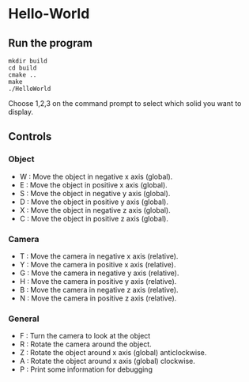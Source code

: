 # Hello-World

## Run the program

```
mkdir build
cd build
cmake ..
make
./HelloWorld
```

Choose 1,2,3 on the command prompt to select which solid you want to display.


## Controls

### Object
* W : Move the object in negative x axis (global).
* E : Move the object in positive x axis (global).
* S : Move the object in negative y axis (global).
* D : Move the object in positive y axis (global).
* X : Move the object in negative z axis (global).
* C : Move the object in positive z axis (global).

### Camera
* T : Move the camera in negative x axis (relative).
* Y : Move the camera in positive x axis (relative).
* G : Move the camera in negative y axis (relative).
* H : Move the camera in positive y axis (relative).
* B : Move the camera in negative z axis (relative).
* N : Move the camera in positive z axis (relative).

### General
* F : Turn the camera to look at the object
* R : Rotate the camera around the object.
* Z : Rotate the object around x axis (global) anticlockwise.
* A : Rotate the object around x axis (global) clockwise.
* P : Print some information for debugging